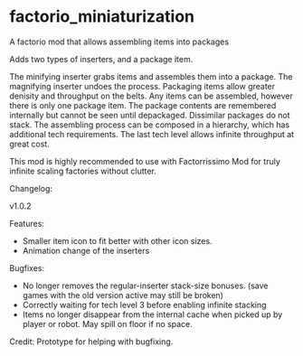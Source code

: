 # factorio_miniaturization
A factorio mod that allows assembling items into packages

Adds two types of inserters, and a package item.

The minifying inserter grabs items and assembles them into a package.
The magnifying inserter undoes the process.
Packaging items allow greater denisity and throughput on the belts.
Any items can be assembled, however there is only one package item.
The package contents are remembered internally but cannot be seen until depackaged.
Dissimilar packages do not stack.
The assembling process can be composed in a hierarchy, which has additional tech requirements.
The last tech level allows infinite throughput at great cost.

This mod is highly recommended to use with Factorrissimo Mod for truly infinite scaling factories without clutter.


Changelog:

v1.0.2

Features:
- Smaller item icon to fit better with other icon sizes.
- Animation change of the inserters

Bugfixes:
- No longer removes the regular-inserter stack-size bonuses. (save games with the old version active may still be broken)
- Correctly waiting for tech level 3 before enabling infinite stacking
- Items no longer disappear from the internal cache when picked up by player or robot. May spill on floor if no space.

Credit: Prototype for helping with bugfixing.
